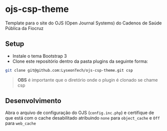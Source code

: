 # ojs-csp-theme

Template para o site do OJS (Open Journal Systems) do Cadenos de Saúde Pública da Fiocruz

## Setup

* Instale o tema Bootstrap 3
* Clone este repositório dentro da pasta plugins da seguinte forma:
```bash
git clone git@github.com:LyseonTech/ojs-csp-theme.git csp
```
> **OBS** é importante que o diretório onde o plugin é clonado se chame csp

## Desenvolvimento

Abra o arquivo de configuração do OJS (`config.inc.php`) e certifique de que está com o cache desabilitado atribuindo `none` para `object_cache` e `Off` para `web_cache`
